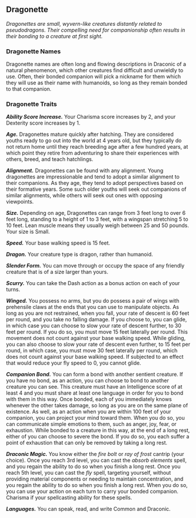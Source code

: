 <div class="phb">

## Dragonette

*Dragonettes are small, wyvern-like creatures distantly related to pseudodragons. Their compelling need for companionship often results in their bonding to a creature at first sight.*

### Dragonette Names

Dragonette names are often long and flowing descriptions in Draconic of a natural phenomenon, which other creatures find difficult and unwieldly to use. Often, their bonded companion will pick a nickname for them which they will use as their name with humanoids, so long as they remain bonded to that companion.

### Dragonette Traits

***Ability Score Increase.*** Your Charisma score increases by 2, and your Dexterity score increases by 1.

***Age.*** Dragonettes mature quickly after hatching. They are considered youths ready to go out into the world at 4 years old, but they typically do not return home until they reach breeding age after a few hundred years, at which point they retire from adventuring to share their experiences with others, breed, and teach hatchlings.

***Alignment.*** Dragonettes can be found with any alignment. Young dragonettes are impressionable and tend to adopt a similar alignment to their companions. As they age, they tend to adopt perspectives based on their formative years. Some such older youths will seek out companions of similar alignments, while others will seek out ones with opposing viewpoints.

***Size.*** Depending on age, Dragonettes can range from 3 feet long to over 6 feet long, standing to a height of 1 to 3 feet, with a wingspan stretching 5 to 10 feet. Lean muscle means they usually weigh between 25 and 50 pounds. Your size is Small.

***Speed.*** Your base walking speed is 15 feet.

***Dragon.*** Your creature type is dragon, rather than humanoid.

***Slender Form.*** You can move through or occupy the space of any friendly creature that is of a size larger than yours.

***Scurry.*** You can take the Dash action as a bonus action on each of your turns.

***Winged.*** You possess no arms, but you do possess a pair of wings with prehensile claws at the ends that you can use to manipulate objects. As long as you are not restrained, when you fall, your rate of descent is 60 feet per round, and you take no falling damage. If you choose to, you can glide, in which case you can choose to slow your rate of descent further, to 30 feet per round. If you do so, you must move 15 feet laterally per round. This movement does not count against your base walking speed. While gliding, you can also choose to slow your rate of descent even further, to 15 feet per round, in which case, you must move 30 feet laterally per round, which does not count against your base walking speed. If subjected to an effect that would reduce your fly speed to 0, you cannot glide.

***Companion Bond.*** You can form a bond with another sentient creature. If you have no bond, as an action, you can choose to bond to another creature you can see. This creature must have an Intelligence score of at least 4 and you must share at least one language in order for you to bond with them in this way. Once bonded, each of you immediately knows whenever the other takes damage, so long as you are on the same plane of existence. As well, as an action when you are within 100 feet of your companion, you can project your mind toward them. When you do so, you can communicate simple emotions to them, such as anger, joy, fear, or exhaustion. While bonded to a creature in this way, at the end of a long rest, either of you can choose to severe the bond. If you do so, you each suffer a point of exhaustion that can only be removed by taking a long rest.

***Draconic Magic.*** You know either the *fire bolt* or *ray of frost* cantrip (your choice). Once you reach 3rd level, you can cast the *absorb elements* spell, and you regain the ability to do so when you finish a long rest. Once you reach 5th level, you can cast the *fly* spell, targeting yourself, without providing material components or needing to maintain concentration, and you regain the ability to do so when you finish a long rest. When you do so, you can use your action on each turn to carry your bonded companion. Charisma if your spellcasting ability for these spells.

***Languages.*** You can speak, read, and write Common and Draconic.